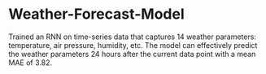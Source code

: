 # Weather-Forecast-Model
Trained an RNN on time-series data that captures 14 weather parameters: temperature, air pressure, humidity, etc. The model can effectively predict the weather parameters 24 hours after the current data point with a mean MAE of 3.82.
